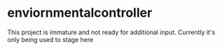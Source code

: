 # enviornmentalcontroller
This project is immature and not ready for additional input. Currently it's only being used to stage here
